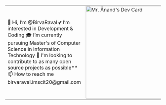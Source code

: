 

<table>
  <tr>
    <td valign="center">
       👋 Hi, I’m @BirvaRaval
       💕 I’m interested in Development & Coding
       🎓 I’m currently pursuing Master's of Computer Science in Information Technology
       🎯 I'm looking to contribute to as many open source projects as possible**
       📫 How to reach me birvaraval.imscit20@gmail.com
<td >
      <a href="https://app.daily.dev/Astrodevil"><img src="https://api.daily.dev/devcards/81fef2c2311f4739a063dbde61b40fe2.png?r=1fr" width="300" alt="Mr. Ånand's Dev Card"/></a>
    </td>
    
  </tr>
  </table>
       


